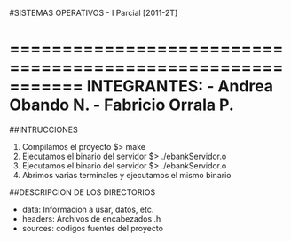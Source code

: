 #SISTEMAS OPERATIVOS - I Parcial [2011-2T]

===========================================================
    INTEGRANTES:
    - Andrea Obando N.
    - Fabricio Orrala P.
===========================================================

##INTRUCCIONES
  1) Compilamos el proyecto
      $> make
  2) Ejecutamos el binario del servidor
      $> ./ebankServidor.o
  3) Ejecutamos el binario del servidor
      $> ./ebankServidor.o
  4) Abrimos varias terminales y ejecutamos el mismo binario


##DESCRIPCION DE LOS DIRECTORIOS
  - data: Informacion a usar, datos, etc.
  - headers: Archivos de encabezados .h
  - sources: codigos fuentes del proyecto